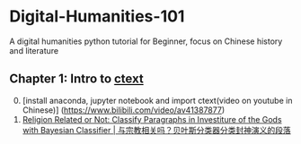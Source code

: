 Digital-Humanities-101
=======

A digital humanities python tutorial for Beginner, focus on Chinese history and literature

## Chapter 1: Intro to [ctext](https://ctext.org/)

0. [install anaconda, jupyter notebook and import ctext(video on youtube in Chinese)] (https://www.bilibili.com/video/av41387877)
1. [Religion Related or Not: Classify Paragraphs in Investiture of the Gods with Bayesian Classifier | 与宗教相关吗？贝叶斯分类器分类封神演义的段落](ctext/ctext_Bayesian_Classifier.ipynb)
